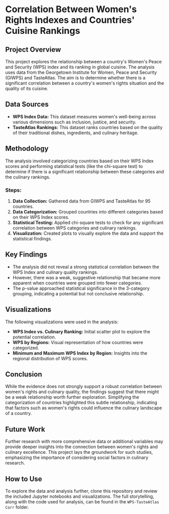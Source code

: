 # Correlation Between Women's Rights Indexes and Countries' Cuisine Rankings

## Project Overview
This project explores the relationship between a country's Women's Peace and Security (WPS) index and its ranking in global cuisine. The analysis uses data from the Georgetown Institute for Women, Peace and Security (GIWPS) and TasteAtlas. The aim is to determine whether there is a significant correlation between a country's women's rights situation and the quality of its cuisine.

## Data Sources
- **WPS Index Data:** This dataset measures women's well-being across various dimensions such as inclusion, justice, and security.
- **TasteAtlas Rankings:** This dataset ranks countries based on the quality of their traditional dishes, ingredients, and culinary heritage.

## Methodology
The analysis involved categorizing countries based on their WPS Index scores and performing statistical tests (like the chi-square test) to determine if there is a significant relationship between these categories and the culinary rankings.

### Steps:
1. **Data Collection:** Gathered data from GIWPS and TasteAtlas for 95 countries.
2. **Data Categorization:** Grouped countries into different categories based on their WPS Index scores.
3. **Statistical Testing:** Applied chi-square tests to check for any significant correlation between WPS categories and culinary rankings.
4. **Visualization:** Created plots to visually explore the data and support the statistical findings.

## Key Findings
- The analysis did not reveal a strong statistical correlation between the WPS Index and culinary quality rankings.
- However, there was a weak, suggestive relationship that became more apparent when countries were grouped into fewer categories.
- The p-value approached statistical significance in the 3-category grouping, indicating a potential but not conclusive relationship.

## Visualizations
The following visualizations were used in the analysis:
- **WPS Index vs. Culinary Ranking:** Initial scatter plot to explore the potential correlation.
- **WPS by Regions:** Visual representation of how countries were categorized.
- **Minimum and Maximum WPS Index by Region:** Insights into the regional distribution of WPS scores.

## Conclusion
While the evidence does not strongly support a robust correlation between women's rights and culinary quality, the findings suggest that there might be a weak relationship worth further exploration. Simplifying the categorization of countries highlighted this subtle relationship, indicating that factors such as women's rights could influence the culinary landscape of a country.

## Future Work
Further research with more comprehensive data or additional variables may provide deeper insights into the connection between women's rights and culinary excellence. This project lays the groundwork for such studies, emphasizing the importance of considering social factors in culinary research.

## How to Use
To explore the data and analysis further, clone this repository and review the included Jupyter notebooks and visualizations. The full storytelling, along with the code used for analysis, can be found in the `WPS-TasteAtlas Corr` folder.
